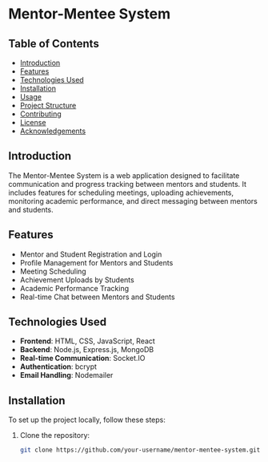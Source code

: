 # Mentor-Mentee System

## Table of Contents
- [Introduction](#introduction)
- [Features](#features)
- [Technologies Used](#technologies-used)
- [Installation](#installation)
- [Usage](#usage)
- [Project Structure](#project-structure)
- [Contributing](#contributing)
- [License](#license)
- [Acknowledgements](#acknowledgements)

## Introduction
The Mentor-Mentee System is a web application designed to facilitate communication and progress tracking between mentors and students. It includes features for scheduling meetings, uploading achievements, monitoring academic performance, and direct messaging between mentors and students.

## Features
- Mentor and Student Registration and Login
- Profile Management for Mentors and Students
- Meeting Scheduling
- Achievement Uploads by Students
- Academic Performance Tracking
- Real-time Chat between Mentors and Students

## Technologies Used
- **Frontend**: HTML, CSS, JavaScript, React
- **Backend**: Node.js, Express.js, MongoDB
- **Real-time Communication**: Socket.IO
- **Authentication**: bcrypt
- **Email Handling**: Nodemailer

## Installation
To set up the project locally, follow these steps:

1. Clone the repository:
   ```sh
   git clone https://github.com/your-username/mentor-mentee-system.git
